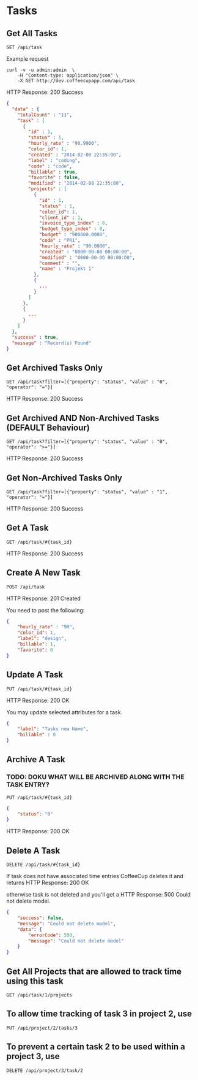 # Tasks

## Get All Tasks

`GET /api/task`

Example request

```shell
curl -v -u admin:admin  \
	-H "Content-type: application/json" \
	-X GET http://dev.coffeecupapp.com/api/task
```

HTTP Response: 200 Success

```json
{
  "data" : {
    "totalCount" : "11",
    "task" : [
      {
        "id" : 1,
        "status" : 1,
        "hourly_rate" : "90.9900",
        "color_id": 1,
        "created" : "2014-02-08 22:35:00",
        "label" : "coding",
        "code" : "code",
        "billable" : true,
        "favorite" : false,
        "modified" : "2014-02-08 22:35:00",
        "projects" : [
          {
            "id" : 1,
            "status" : 1,
            "color_id": 1,
            "client_id" : 1,
            "invoice_type_index" : 0,
            "budget_type_index" : 0,
            "budget" : "900000.0000",
            "code" : "PR1",
            "hourly_rate" : "90.0000",
            "created" : "0000-00-00 00:00:00",
            "modified" : "0000-00-00 00:00:00",
            "comment" : "",
            "name" : "Projekt 1"
          },
          {
            ...
          }
        ]
      },
      {
        ...
      }
    ]
  },
  "success" : true,
  "message" : "Record(s) Found"
}
```

## Get Archived Tasks Only

`GET /api/task?filter=[{"property": "status", "value" : "0", "operator": "="}]`

HTTP Response: 200 Success

## Get Archived AND Non-Archived Tasks (DEFAULT Behaviour)

`GET /api/task?filter=[{"property": "status", "value" : "0", "operator": ">="}]`

HTTP Response: 200 Success

## Get Non-Archived Tasks Only

`GET /api/task?filter=[{"property": "status", "value" : "1", "operator": "="}]`

HTTP Response: 200 Success

## Get A Task

`GET /api/task/#{task_id}`

HTTP Response: 200 Success


## Create A New Task

`POST /api/task`

HTTP Response: 201 Created

You need to post the following:

```json
{
    "hourly_rate" : "90",
    "color_id": 1,
    "label": "design",
    "billable": 1,
    "favorite": 0
}
```

## Update A Task

`PUT /api/task/#{task_id}`

HTTP Response: 200 OK

You may update selected attributes for a task.

```json
{
    "label": "Tasks new Name",
    "billable" : 0
}
```


## Archive A Task

### TODO: DOKU WHAT WILL BE ARCHIVED ALONG WITH THE TASK ENTRY?

`PUT /api/task/#{task_id}`

```json
{
    "status": "0"
}
```
HTTP Response: 200 OK


## Delete A Task

`DELETE /api/task/#{task_id}`

If task does not have associated time entries CoffeeCup deletes it and returns
HTTP Response: 200 OK

otherwise task is not deleted and you'll get a HTTP Response: 500 Could not delete model.

```json
{
    "success": false,
    "message": "Could not delete model",
    "data": {
        "errorCode": 500,
        "message": "Could not delete model"
    }
}
```


## Get All Projects that are allowed to track time using this task

`GET /api/task/1/projects`

## To allow time tracking of task 3 in project 2, use

`PUT /api/project/2/tasks/3`

## To prevent a certain task 2 to be used within a project 3, use

`DELETE /api/project/3/task/2`


